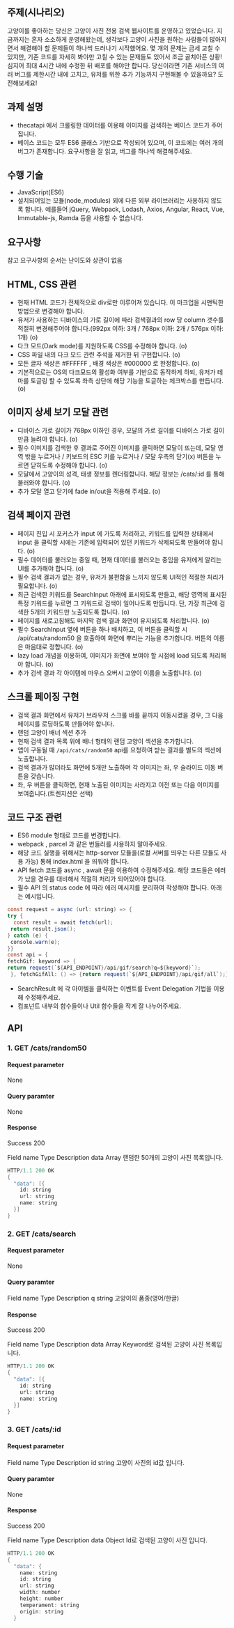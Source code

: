 ## 주제(시나리오)
고양이를 좋아하는 당신은 고양이 사진 전용 검색 웹사이트를 운영하고 있었습니다. 지금까지는 혼자 소소하게 운영해왔는데, 생각보다 고양이 사진을 원하는 사람들이 많아지면서 해결해야 할 문제들이 하나씩 드러나기 시작했어요. 몇 개의 문제는 금세 고칠 수 있지만, 기존 코드를 자세히 봐야만 고칠 수 있는 문제들도 있어서 조금 골치아픈 상황! 심지어 최대 4시간 내에 수정한 뒤 배포를 해야만 합니다. 당신이라면 기존 서비스의 여러 버그를 제한시간 내에 고치고, 유저를 위한 추가 기능까지 구현해볼 수 있을까요? 도전해보세요!

## 과제 설명
* thecatapi 에서 크롤링한 데이터를 이용해 이미지를 검색하는 베이스 코드가 주어집니다.
* 베이스 코드는 모두 ES6 클래스 기반으로 작성되어 있으며, 이 코드에는 여러 개의 버그가 존재합니다. 요구사항을 잘 읽고, 버그를 하나씩 해결해주세요.

## 수행 기술
* JavaScript(ES6)
* 설치되어있는 모듈(node_modules) 외에 다른 외부 라이브러리는 사용하지 않도록 합니다. 예를들어 jQuery, Webpack, Lodash, Axios, Angular, React, Vue, Immutable-js, Ramda 등을 사용할 수 없습니다.

## 요구사항
참고 요구사항의 순서는 난이도와 상관이 없음

## HTML, CSS 관련
* 현재 HTML 코드가 전체적으로 div로만 이루어져 있습니다. 이 마크업을 시맨틱한 방법으로 변경해야 합니다.
* 유저가 사용하는 디바이스의 가로 길이에 따라 검색결과의 row 당 column 갯수를 적절히 변경해주어야 합니다.(992px 이하: 3개 / 768px 이하: 2개 / 576px 이하: 1개) (o)
* 다크 모드(Dark mode)를 지원하도록 CSS를 수정해야 합니다. (o)
* CSS 파일 내의 다크 모드 관련 주석을 제거한 뒤 구현합니다. (o)
* 모든 글자 색상은 #FFFFFF , 배경 색상은 #000000 로 한정합니다. (o)
* 기본적으로는 OS의 다크모드의 활성화 여부를 기반으로 동작하게 하되, 유저가 테마를 토글링 할 수 있도록 좌측 상단에 해당 기능을 토글하는 체크박스를 만듭니다. (o)


## 이미지 상세 보기 모달 관련
* 디바이스 가로 길이가 768px 이하인 경우, 모달의 가로 길이를 디바이스 가로 길이만큼 늘려야 합니다. (o)
* 필수 이미지를 검색한 후 결과로 주어진 이미지를 클릭하면 모달이 뜨는데, 모달 영역 밖을 누르거나 / 키보드의 ESC 키를 누르거나 / 모달 우측의 닫기(x) 버튼을 누르면 닫히도록 수정해야 합니다. (o)
* 모달에서 고양이의 성격, 태생 정보를 렌더링합니다. 해당 정보는 /cats/:id 를 통해 불러와야 합니다. (o)
* 추가 모달 열고 닫기에 fade in/out을 적용해 주세요. (o)


## 검색 페이지 관련
* 페이지 진입 시 포커스가 input 에 가도록 처리하고, 키워드를 입력한 상태에서 input 을 클릭할 시에는 기존에 입력되어 있던 키워드가 삭제되도록 만들어야 합니다. (o)
* 필수 데이터를 불러오는 중일 때, 현재 데이터를 불러오는 중임을 유저에게 알리는 UI를 추가해야 합니다. (o)
* 필수 검색 결과가 없는 경우, 유저가 불편함을 느끼지 않도록 UI적인 적절한 처리가 필요합니다. (o)
* 최근 검색한 키워드를 SearchInput 아래에 표시되도록 만들고, 해당 영역에 표시된 특정 키워드를 누르면 그 키워드로 검색이 일어나도록 만듭니다. 단, 가장 최근에 검색한 5개의 키워드만 노출되도록 합니다. (o)
* 페이지를 새로고침해도 마지막 검색 결과 화면이 유지되도록 처리합니다. (o)
* 필수 SearchInput 옆에 버튼을 하나 배치하고, 이 버튼을 클릭할 시 /api/cats/random50 을 호출하여 화면에 뿌리는 기능을 추가합니다. 버튼의 이름은 마음대로 정합니다. (o)
* lazy load 개념을 이용하여, 이미지가 화면에 보여야 할 시점에 load 되도록 처리해야 합니다. (o)
* 추가 검색 결과 각 아이템에 마우스 오버시 고양이 이름을 노출합니다. (o)

## 스크롤 페이징 구현
* 검색 결과 화면에서 유저가 브라우저 스크롤 바를 끝까지 이동시켰을 경우, 그 다음 페이지를 로딩하도록 만들어야 합니다.
* 랜덤 고양이 배너 섹션 추가
* 현재 검색 결과 목록 위에 배너 형태의 랜덤 고양이 섹션을 추가합니다.
* 앱이 구동될 때 `/api/cats/random50` api를 요청하여 받는 결과를 별도의 섹션에 노출합니다.
* 검색 결과가 많더라도 화면에 5개만 노출하며 각 이미지는 좌, 우 슬라이드 이동 버튼을 갖습니다.
* 좌, 우 버튼을 클릭하면, 현재 노출된 이미지는 사라지고 이전 또는 다음 이미지를 보여줍니다.(트렌지션은 선택)

## 코드 구조 관련
* ES6 module 형태로 코드를 변경합니다.
* webpack , parcel 과 같은 번들러를 사용하지 말아주세요.
* 해당 코드 실행을 위해서는 http-server 모듈을(로컬 서버를 띄우는 다른 모듈도 사용 가능) 통해 index.html 을 띄워야 합니다.
* API fetch 코드를 async , await 문을 이용하여 수정해주세요. 해당 코드들은 에러가 났을 경우를 대비해서 적절히 처리가 되어있어야 합니다.
* 필수 API 의 status code 에 따라 에러 메시지를 분리하여 작성해야 합니다. 아래는 예시입니다.

```java
const request = async (url: string) => {
try {
  const result = await fetch(url);
 return result.json();
} catch (e) {
 console.warn(e);
}}
const api = {
fetchGif: keyword => {
return request(`${API_ENDPOINT}/api/gif/search?q=${keyword}`);
 }, fetchGifAll: () => {return request(`${API_ENDPOINT}/api/gif/all`);}};
```

* SearchResult 에 각 아이템을 클릭하는 이벤트를 Event Delegation 기법을 이용해 수정해주세요.
* 컴포넌트 내부의 함수들이나 Util 함수들을 작게 잘 나누어주세요.

## API

### 1. GET /cats/random50

#### Request parameter
None

#### Query paramter
None

#### Response
Success 200

Field name	Type	Description
data	Array	랜덤한 50개의 고양이 사진 목록입니다.

```java
HTTP/1.1 200 OK
{
  "data": [{
    id: string
    url: string
    name: string
  }]
}
```

### 2. GET /cats/search

#### Request parameter
None

#### Query paramter
Field name	Type	Description
q	string	고양이의 품종(영어/한글)

#### Response
Success 200

Field name	Type	Description
data	Array	Keyword로 검색된 고양이 사진 목록입니다.
```java
HTTP/1.1 200 OK
{
  "data": [{
    id: string
    url: string
    name: string
  }]
}
```

### 3. GET /cats/:id

#### Request parameter
Field name	Type	Description
id	string	고양이 사진의 id값 입니다.

#### Query paramter
None

#### Response
Success 200

Field name	Type	Description
data	Object	Id로 검색된 고양이 사진 입니다.

```java
HTTP/1.1 200 OK
{
  "data": {
    name: string
    id: string
    url: string
    width: number
    height: number
    temperament: string
    origin: string
  }
```

